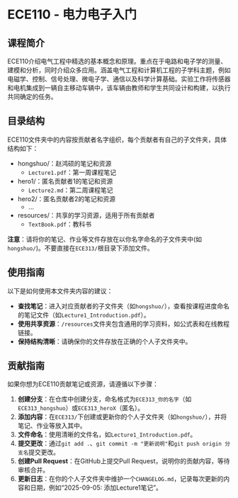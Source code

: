 # ECE110 - 电力电子入门

## 课程简介

ECE110介绍电气工程中精选的基本概念和原理。重点在于电路和电子学的测量、建模和分析，同时介绍众多应用。涵盖电气工程和计算机工程的子学科主题，例如电磁学、控制、信号处理、微电子学、通信以及科学计算基础。实验工作将传感器和电机集成到一辆自主移动车辆中，该车辆由教师和学生共同设计和构建，以执行共同确定的任务。

## 目录结构

ECE110文件夹中的内容按贡献者名字组织，每个贡献者有自己的子文件夹，具体结构如下：

- hongshuo/：赵鸿硕的笔记和资源
  - `Lecture1.pdf`：第一周课程笔记
- hero1/：匿名贡献者1的笔记和资源
  - `Lecture2.md`：第二周课程笔记
- hero2/：匿名贡献者2的笔记和资源
  - ...
- resources/：共享的学习资源，适用于所有贡献者
  - `TextBook.pdf`：教科书

**注意**：请将你的笔记、作业等文件存放在以你名字命名的子文件夹中(如`hongshuo/`)。不要直接在`ECE313/`根目录下添加文件。

## 使用指南

以下是如何使用本文件夹内容的建议：

- **查找笔记**：进入对应贡献者的子文件夹（如`hongshuo/`），查看按课程进度命名的笔记文件（如`Lecture1_Introduction.pdf`）。
- **使用共享资源**：`/resources`文件夹包含通用的学习资料，如公式表和在线教程链接。
- **保持结构清晰**：请确保你的文件存放在正确的个人子文件夹中。

## 贡献指南

如果你想为ECE110贡献笔记或资源，请遵循以下步骤：

1. **创建分支**：在仓库中创建分支，命名格式为`ECE313_你的名字`（如`ECE313_hongshuo`）或`ECE313_heroX`（匿名）。
2. **添加内容**：在`ECE313/`下创建或更新你的个人子文件夹（如`hongshuo/`），并将笔记、作业等放入其中。
3. **文件命名**：使用清晰的文件名，如`Lecture1_Introduction.pdf`。
4. **提交更改**：通过`git add .`、`git commit -m "更新说明"`和`git push origin 分支名`提交更改。
5. **创建Pull Request**：在GitHub上提交Pull Request，说明你的贡献内容，等待审核合并。
6. **更新日志**：在你的个人子文件夹中维护一个`CHANGELOG.md`，记录每次更新的内容和日期，例如“2025-09-05: 添加Lecture1笔记”。